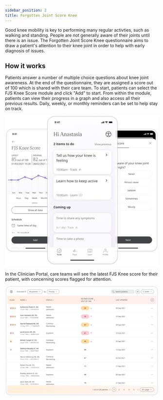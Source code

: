 ```yaml
---
sidebar_position: 2
title: Forgotten Joint Score Knee
---
```


Good knee mobility is key to performing many regular activties, such as walking and standing. People are not generally aware of their joints until there is an issue. The Forgotten Joint Score Knee questionnaire aims to draw a patient's attention to their knee joint in order to help with early diagnosis of issues.

## How it works

Patients answer a number of multiple choice questions about knee joint awareness. At the end of the questionnaire, they are assigned a score out of 100 which is shared with their care team. To start, patients can select the FJS Knee Score module and click "Add" to start. From within the module, patients can view their progress in a graph and also access all their previous results. Daily, weekly, or monthly reminders can be set to help stay on track.

![Forgotten Joint Score Knee in Huma App](./assets/fjs-knee.png)

In the Clinician Portal, care teams will see the latest FJS Knee score for their patient, with concerning scores flagged for attention.

![Clinician view of Forgotten Joint Score Knee](./assets/cp-patient-list-fjs-knee.png)
